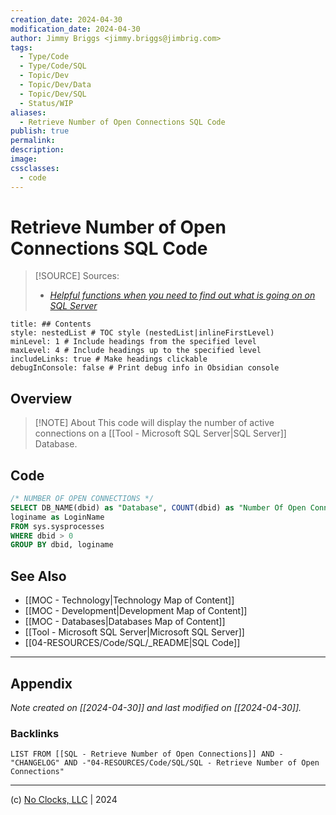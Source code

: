 ```yaml
---
creation_date: 2024-04-30
modification_date: 2024-04-30
author: Jimmy Briggs <jimmy.briggs@jimbrig.com>
tags:
  - Type/Code
  - Type/Code/SQL
  - Topic/Dev
  - Topic/Dev/Data
  - Topic/Dev/SQL
  - Status/WIP
aliases:
  - Retrieve Number of Open Connections SQL Code
publish: true
permalink:
description:
image:
cssclasses:
  - code
---
```


# Retrieve Number of Open Connections SQL Code

> [!SOURCE] Sources:
> - *[Helpful functions when you need to find out what is going on on SQL Server](https://gist.github.com/jimbrig/5d91eef57ce1de7d7f799e92d565631d)*

```table-of-contents
title: ## Contents 
style: nestedList # TOC style (nestedList|inlineFirstLevel)
minLevel: 1 # Include headings from the specified level
maxLevel: 4 # Include headings up to the specified level
includeLinks: true # Make headings clickable
debugInConsole: false # Print debug info in Obsidian console
```

## Overview

> [!NOTE] About
> This code will display the number of active connections on a [[Tool - Microsoft SQL Server|SQL Server]] Database.

## Code

```sql
/* NUMBER OF OPEN CONNECTIONS */
SELECT DB_NAME(dbid) as "Database", COUNT(dbid) as "Number Of Open Connections",
loginame as LoginName
FROM sys.sysprocesses
WHERE dbid > 0
GROUP BY dbid, loginame
```

## See Also

- [[MOC - Technology|Technology Map of Content]]
- [[MOC - Development|Development Map of Content]]
- [[MOC - Databases|Databases Map of Content]]
- [[Tool - Microsoft SQL Server|Microsoft SQL Server]]
- [[04-RESOURCES/Code/SQL/_README|SQL Code]]

***

## Appendix

*Note created on [[2024-04-30]] and last modified on [[2024-04-30]].*

### Backlinks

```dataview
LIST FROM [[SQL - Retrieve Number of Open Connections]] AND -"CHANGELOG" AND -"04-RESOURCES/Code/SQL/SQL - Retrieve Number of Open Connections"
```

***

(c) [No Clocks, LLC](https://github.com/noclocks) | 2024